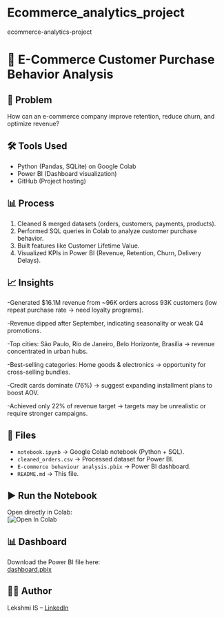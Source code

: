 # Ecommerce_analytics_project
ecommerce-analytics-project
# 🛒 E-Commerce Customer Purchase Behavior Analysis

## 📌 Problem
How can an e-commerce company improve retention, reduce churn, and optimize revenue?

## 🛠 Tools Used
- Python (Pandas, SQLite) on Google Colab
- Power BI (Dashboard visualization)
- GitHub (Project hosting)

## 📊 Process
1. Cleaned & merged datasets (orders, customers, payments, products).
2. Performed SQL queries in Colab to analyze customer purchase behavior.
3. Built features like Customer Lifetime Value.
4. Visualized KPIs in Power BI (Revenue, Retention, Churn, Delivery Delays).

## 📈 Insights
-Generated $16.1M revenue from ~96K orders across 93K customers (low repeat purchase rate → need loyalty programs).

-Revenue dipped after September, indicating seasonality or weak Q4 promotions.

-Top cities: São Paulo, Rio de Janeiro, Belo Horizonte, Brasília → revenue concentrated in urban hubs.

-Best-selling categories: Home goods & electronics → opportunity for cross-selling bundles.

-Credit cards dominate (76%) → suggest expanding installment plans to boost AOV.

-Achieved only 22% of revenue target → targets may be unrealistic or require stronger campaigns.

## 📂 Files
- `notebook.ipynb` → Google Colab notebook (Python + SQL).
- `cleaned_orders.csv` → Processed dataset for Power BI.
- `E-commerce behaviour analysis.pbix` → Power BI dashboard.
- `README.md` → This file.

## ▶️ Run the Notebook
Open directly in Colab:  
[![Open In Colab](https://colab.research.google.com/drive/1d7JLg0q95nlPejnNO6qoIXl5oBAKCL3C?usp=sharing)

## 📊 Dashboard
Download the Power BI file here:  
[dashboard.pbix](https://drive.google.com/file/d/17WDIpnZjeY6TJYxcmMfOwrNRBandokbF/view?usp=sharing)

## 👩‍💻 Author
Lekshmi IS – [LinkedIn](https://www.linkedin.com/in/lekshmiis/)

